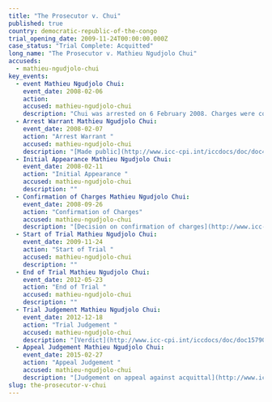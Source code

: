 ```yaml
---
title: "The Prosecutor v. Chui"
published: true
country: democratic-republic-of-the-congo
trial_opening_date: 2009-11-24T00:00:00.000Z
case_status: "Trial Complete: Acquitted"
long_name: "The Prosecutor v. Mathieu Ngudjolo Chui​"
accuseds:
  - mathieu-ngudjolo-chui
key_events:
  - event Mathieu Ngudjolo Chui:
    event_date: 2008-02-06
    action:
    accused: mathieu-ngudjolo-chui
    description: "Chui was arrested on 6 February 2008. Charges were confirmed against him on September 26, 2008. The Appeals Chamber confirmed Trial Chamber II’s decision of December 18, 2012 acquitting Chui of charges of crimes against humanity on February 27, 2015."
  - Arrest Warrant Mathieu Ngudjolo Chui:
    event_date: 2008-02-07
    action: "Arrest Warrant "
    accused: mathieu-ngudjolo-chui
    description: "[Made public](http://www.icc-cpi.int/iccdocs/doc/doc453054.PDF)"
  - Initial Appearance Mathieu Ngudjolo Chui:
    event_date: 2008-02-11
    action: "Initial Appearance "
    accused: mathieu-ngudjolo-chui
    description: ""
  - Confirmation of Charges Mathieu Ngudjolo Chui:
    event_date: 2008-09-26
    action: "Confirmation of Charges"
    accused: mathieu-ngudjolo-chui
    description: "[Decision on confirmation of charges](http://www.icc-cpi.int/iccdocs/doc/doc571253.pdf)"
  - Start of Trial Mathieu Ngudjolo Chui:
    event_date: 2009-11-24
    action: "Start of Trial "
    accused: mathieu-ngudjolo-chui
    description: ""
  - End of Trial Mathieu Ngudjolo Chui:
    event_date: 2012-05-23
    action: "End of Trial "
    accused: mathieu-ngudjolo-chui
    description: ""
  - Trial Judgement Mathieu Ngudjolo Chui:
    event_date: 2012-12-18
    action: "Trial Judgement "
    accused: mathieu-ngudjolo-chui
    description: "[Verdict](http://www.icc-cpi.int/iccdocs/doc/doc1579080.pdf)"
  - Appeal Judgement Mathieu Ngudjolo Chui:
    event_date: 2015-02-27
    action: "Appeal Judgement "
    accused: mathieu-ngudjolo-chui
    description: "[Judgement on appeal against acquittal](http://www.icc-cpi.int/iccdocs/doc/doc1957802.pdf)"
slug: the-prosecutor-v-chui
---
```

